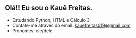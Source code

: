 ## Olá!! Eu sou o Kauê Freitas.

- Estudando Python, HTML e Cálculo 3
- Contate-me através do email: kauefreitas019@gmail.com
- Pronomes: ele/dele
